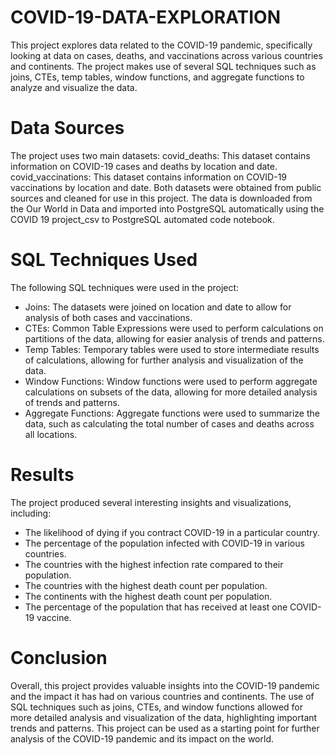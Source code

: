 # COVID-19-DATA-EXPLORATION

This project explores data related to the COVID-19 pandemic, specifically looking at data on cases, deaths, and vaccinations across various countries and continents. The project makes use of several SQL techniques such as joins, CTEs, temp tables, window functions, and aggregate functions to analyze and visualize the data.

# Data Sources
The project uses two main datasets:
covid_deaths: This dataset contains information on COVID-19 cases and deaths by location and date.
covid_vaccinations: This dataset contains information on COVID-19 vaccinations by location and date.
Both datasets were obtained from public sources and cleaned for use in this project. The data is downloaded from the Our World in Data and imported into PostgreSQL automatically using the COVID 19 project_csv to PostgreSQL automated code notebook.

# SQL Techniques Used
The following SQL techniques were used in the project:

* Joins: The datasets were joined on location and date to allow for analysis of both cases and vaccinations.
* CTEs: Common Table Expressions were used to perform calculations on partitions of the data, allowing for easier analysis of trends and patterns.
* Temp Tables: Temporary tables were used to store intermediate results of calculations, allowing for further analysis and visualization of the data.
* Window Functions: Window functions were used to perform aggregate calculations on subsets of the data, allowing for more detailed analysis of trends and patterns.
* Aggregate Functions: Aggregate functions were used to summarize the data, such as calculating the total number of cases and deaths across all locations.

# Results
The project produced several interesting insights and visualizations, including:

* The likelihood of dying if you contract COVID-19 in a particular country.
* The percentage of the population infected with COVID-19 in various countries.
* The countries with the highest infection rate compared to their population.
* The countries with the highest death count per population.
* The continents with the highest death count per population.
* The percentage of the population that has received at least one COVID-19 vaccine.

# Conclusion

Overall, this project provides valuable insights into the COVID-19 pandemic and the impact it has had on various countries and continents. The use of SQL techniques such as joins, CTEs, and window functions allowed for more detailed analysis and visualization of the data, highlighting important trends and patterns. This project can be used as a starting point for further analysis of the COVID-19 pandemic and its impact on the world.
